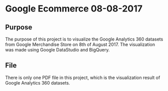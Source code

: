 # Google Ecommerce 08-08-2017

## Purpose
The purpose of this project is to visualize the Google Analytics 360 datasets from Google Merchandise Store on 8th of August 2017. The visualization was made using Google DataStudio and BigQuery.

## File
There is only one PDF file in this project, which is the visualization result of Google Analytics 360 datasets.
